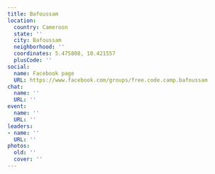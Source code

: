 ```yaml
---
title: Bafoussam
location:
  country: Cameroon
  state: ''
  city: Bafoussam
  neighborhood: ''
  coordinates: 5.475808, 10.421557
  plusCode: ''
social:
  name: Facebook page
  URL: https://www.facebook.com/groups/free.code.camp.bafoussam
chat:
  name: ''
  URL: ''
event:
  name: ''
  URL: ''
leaders:
- name: ''
  URL: ''
photos:
  old: ''
  cover: ''
---
```

